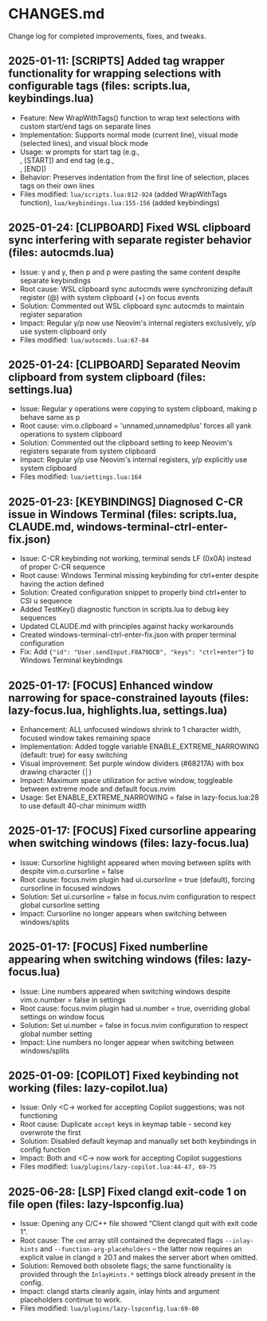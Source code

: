 # CHANGES.md

Change log for completed improvements, fixes, and tweaks.

## 2025-01-11: [SCRIPTS] Added tag wrapper functionality for wrapping selections with configurable tags (files: scripts.lua, keybindings.lua)
- Feature: New WrapWithTags() function to wrap text selections with custom start/end tags on separate lines
- Implementation: Supports normal mode (current line), visual mode (selected lines), and visual block mode
- Usage: <leader>w prompts for start tag (e.g., <div>, [START]) and end tag (e.g., </div>, [END])
- Behavior: Preserves indentation from the first line of selection, places tags on their own lines
- Files modified: `lua/scripts.lua:812-924` (added WrapWithTags function), `lua/keybindings.lua:155-156` (added keybindings)

## 2025-01-24: [CLIPBOARD] Fixed WSL clipboard sync interfering with separate register behavior (files: autocmds.lua)
- Issue: <leader>y and y, then p and <leader>p were pasting the same content despite separate keybindings
- Root cause: WSL clipboard sync autocmds were synchronizing default register (@) with system clipboard (+) on focus events
- Solution: Commented out WSL clipboard sync autocmds to maintain register separation
- Impact: Regular y/p now use Neovim's internal registers exclusively, <leader>y/<leader>p use system clipboard only
- Files modified: `lua/autocmds.lua:67-84`

## 2025-01-24: [CLIPBOARD] Separated Neovim clipboard from system clipboard (files: settings.lua)
- Issue: Regular y operations were copying to system clipboard, making <leader>p behave same as p
- Root cause: vim.o.clipboard = 'unnamed,unnamedplus' forces all yank operations to system clipboard
- Solution: Commented out the clipboard setting to keep Neovim's registers separate from system clipboard
- Impact: Regular y/p use Neovim's internal registers, <leader>y/<leader>p explicitly use system clipboard
- Files modified: `lua/settings.lua:164`

## 2025-01-23: [KEYBINDINGS] Diagnosed C-CR issue in Windows Terminal (files: scripts.lua, CLAUDE.md, windows-terminal-ctrl-enter-fix.json)
- Issue: C-CR keybinding not working, terminal sends LF (0x0A) instead of proper C-CR sequence
- Root cause: Windows Terminal missing keybinding for ctrl+enter despite having the action defined
- Solution: Created configuration snippet to properly bind ctrl+enter to CSI u sequence
- Added TestKey() diagnostic function in scripts.lua to debug key sequences
- Updated CLAUDE.md with principles against hacky workarounds
- Created windows-terminal-ctrl-enter-fix.json with proper terminal configuration
- Fix: Add `{"id": "User.sendInput.F8A79DCB", "keys": "ctrl+enter"}` to Windows Terminal keybindings

## 2025-01-17: [FOCUS] Enhanced window narrowing for space-constrained layouts (files: lazy-focus.lua, highlights.lua, settings.lua)
- Enhancement: ALL unfocused windows shrink to 1 character width, focused window takes remaining space
- Implementation: Added toggle variable ENABLE_EXTREME_NARROWING (default: true) for easy switching
- Visual improvement: Set purple window dividers (#68217A) with box drawing character (│)
- Impact: Maximum space utilization for active window, toggleable between extreme mode and default focus.nvim
- Usage: Set ENABLE_EXTREME_NARROWING = false in lazy-focus.lua:28 to use default 40-char minimum width

## 2025-01-17: [FOCUS] Fixed cursorline appearing when switching windows (files: lazy-focus.lua)
- Issue: Cursorline highlight appeared when moving between splits with <C-w> despite vim.o.cursorline = false
- Root cause: focus.nvim plugin had ui.cursorline = true (default), forcing cursorline in focused windows
- Solution: Set ui.cursorline = false in focus.nvim configuration to respect global cursorline setting
- Impact: Cursorline no longer appears when switching between windows/splits

## 2025-01-17: [FOCUS] Fixed numberline appearing when switching windows (files: lazy-focus.lua)
- Issue: Line numbers appeared when switching windows despite vim.o.number = false in settings
- Root cause: focus.nvim plugin had ui.number = true, overriding global settings on window focus
- Solution: Set ui.number = false in focus.nvim configuration to respect global number setting
- Impact: Line numbers no longer appear when switching between windows/splits

## 2025-01-09: [COPILOT] Fixed <C-CR> keybinding not working (files: lazy-copilot.lua)
- Issue: Only <C-\> worked for accepting Copilot suggestions; <C-CR> was not functioning
- Root cause: Duplicate `accept` keys in keymap table - second key overwrote the first
- Solution: Disabled default keymap and manually set both keybindings in config function
- Impact: Both <C-CR> and <C-\> now work for accepting Copilot suggestions
- Files modified: `lua/plugins/lazy-copilot.lua:44-47, 69-75`

## 2025-06-28: [LSP] Fixed clangd exit-code 1 on file open (files: lazy-lspconfig.lua)

- Issue: Opening any C/C++ file showed “Client clangd quit with exit code 1”.
- Root cause: The `cmd` array still contained the deprecated flags
  `--inlay-hints` and `--function-arg-placeholders` – the latter now
  requires an explicit value in clangd ≥ 20.1 and makes the server abort
  when omitted.
- Solution: Removed both obsolete flags; the same functionality is
  provided through the `InlayHints.*` settings block already present in
  the config.
- Impact: clangd starts cleanly again, inlay hints and argument
  placeholders continue to work.
- Files modified: `lua/plugins/lazy-lspconfig.lua:69-80`